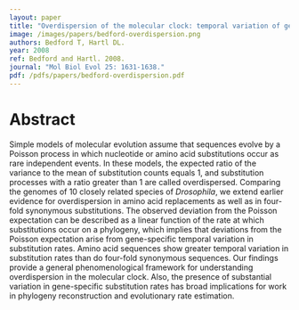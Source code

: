```yaml
---
layout: paper
title: "Overdispersion of the molecular clock: temporal variation of gene-specific substitution rates in Drosophila"
image: /images/papers/bedford-overdispersion.png
authors: Bedford T, Hartl DL.
year: 2008
ref: Bedford and Hartl. 2008.
journal: "Mol Biol Evol 25: 1631-1638."
pdf: /pdfs/papers/bedford-overdispersion.pdf
---
```


# Abstract

Simple models of molecular evolution assume that sequences evolve by a Poisson process in which nucleotide or amino acid substitutions occur as rare independent events. In these models, the expected ratio of the variance to the mean of substitution counts equals 1, and substitution processes with a ratio greater than 1 are called overdispersed. Comparing the genomes of 10 closely related species of *Drosophila*, we extend earlier evidence for overdispersion in amino acid replacements as well as in four-fold synonymous substitutions. The observed deviation from the Poisson expectation can be described as a linear function of the rate at which substitutions occur on a phylogeny, which implies that deviations from the Poisson expectation arise from gene-specific temporal variation in substitution rates. Amino acid sequences show greater temporal variation in substitution rates than do four-fold synonymous sequences. Our findings provide a general phenomenological framework for understanding overdispersion in the molecular clock. Also, the presence of substantial variation in gene-specific substitution rates has broad implications for work in phylogeny reconstruction and evolutionary rate estimation.